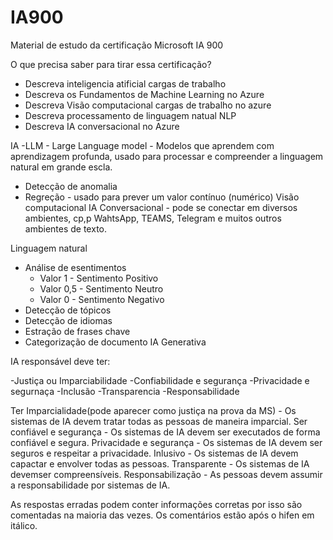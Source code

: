 # IA900
Material de estudo da certificação Microsoft IA 900

O que precisa saber para tirar essa certificação?
  - Descreva inteligencia atificial cargas de trabalho
  - Descreva os Fundamentos de Machine Learning no Azure
  - Descreva Visão computacional cargas de trabalho no azure
  - Descreva processamento de linguagem natual NLP
  - Descreva IA conversacional no Azure

IA
  -LLM - Large Language model - Modelos que aprendem  com aprendizagem profunda, usado para processar e compreender a linguagem natural em grande escla.
  - Detecção de anomalia
  - Regreção - usado para prever um valor contínuo (numérico)
Visão computacional
IA Conversacional - pode se conectar em diversos ambientes, cp,p WahtsApp, TEAMS, Telegram e muitos outros ambientes de texto.

Linguagem natural 
  - Análise de esentimentos
    - Valor 1 - Sentimento Positivo
    - Valor 0,5 - Sentimento Neutro
    - Valor 0 - Sentimento Negativo 
  - Detecção de tópicos
  - Detecção de idiomas
  - Estração de frases chave
  - Categorização de documento
IA Generativa



IA responsável deve ter:

-Justiça ou Imparciabilidade
-Confiabilidade e segurança
-Privacidade e segurnaça
-Inclusão
-Transparencia
-Responsabilidade

Ter Imparcialidade(pode aparecer como justiça na prova da MS) - Os sistemas de IA devem tratar todas as pessoas de maneira imparcial.
Ser confiável e segurança - Os sistemas de IA devem ser executados de forma confiável e segura.
Privacidade e segurança - Os sistemas de IA devem ser seguros e respeitar a privacidade.
Inlusivo - Os sistemas de IA devem capactar e envolver todas as pessoas. 
Transparente - Os sistemas de IA devemser compreensíveis.
Responsabilização - As pessoas devem assumir a responsabilidade por sistemas de IA.


As respostas erradas podem conter informações corretas por isso são comentadas na maioria das vezes. Os comentários estão após o hifen em itálico. 




